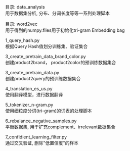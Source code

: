 
目录: data_analysis   
用于数据集分析, 分布、分词长度等等一系列处理脚本  
  
目录: word2vec  
用于得到的numpy.files用于初始化tri-gram Embedding bag  
  
1_query_hash.py  
根据Query Hash值划分训练集、验证集合  
  
3_create_pretrain_data_brand_color.py  
创建product2brand， product2color的预训练数据集合  
  
3_create_pretrain_data.py  
创建product2query的预训练数据集合  
  
4_translation_es_us.py  
使用翻译模型，进行数据翻译   
  
5_tokenizer_n-gram.py  
使用细粒度分词(tri-gram)的词表的处理脚本   
  
6_rebalance_negative_samples.py  
平衡数据集, 用于扩充complement、irrelevant数据集合   
  
7_confidient_learning_filter.py  
通过交叉验证, 删除"低置信度"的样本   